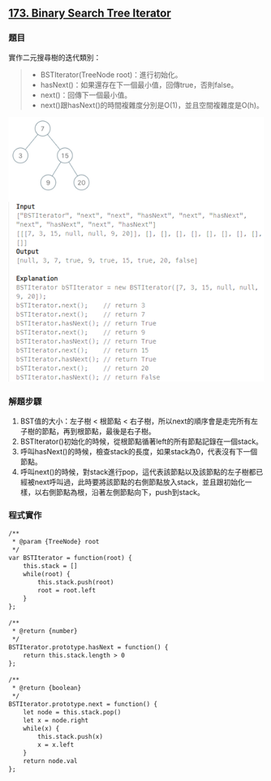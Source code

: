 ## [173. Binary Search Tree Iterator](https://leetcode.com/problems/binary-search-tree-iterator/?envType=study-plan-v2&envId=top-interview-150 "Title")

### 題目
實作二元搜尋樹的迭代類別：  
 > * BSTIterator(TreeNode root)：進行初始化。
 > * hasNext()：如果還存在下一個最小值，回傳true，否則false。
 > * next()：回傳下一個最小值。
 > * next()跟hasNext()的時間複雜度分別是O(1)，並且空間複雜度是O(h)。

<img src="../pictures/173.png">

### 解題步驟
1. BST值的大小：左子樹 < 根節點 < 右子樹，所以next的順序會是走完所有左子樹的節點，再到根節點，最後是右子樹。
2. BSTIterator()初始化的時候，從根節點循著left的所有節點記錄在一個stack。
3. 呼叫hasNext()的時候，檢查stack的長度，如果stack為0，代表沒有下一個節點。
4. 呼叫next()的時候，對stack進行pop，這代表該節點以及該節點的左子樹都已經被next呼叫過，此時要將該節點的右側節點放入stack，並且跟初始化一樣，以右側節點為根，沿著左側節點向下，push到stack。




### 程式實作
```JS
/**
 * @param {TreeNode} root
 */
var BSTIterator = function(root) {
    this.stack = []
    while(root) {
        this.stack.push(root)
        root = root.left
    }
};

/**
 * @return {number}
 */
BSTIterator.prototype.hasNext = function() {
    return this.stack.length > 0
};

/**
 * @return {boolean}
 */
BSTIterator.prototype.next = function() {
    let node = this.stack.pop()
    let x = node.right
    while(x) {
        this.stack.push(x)
        x = x.left
    }
    return node.val
};
```
